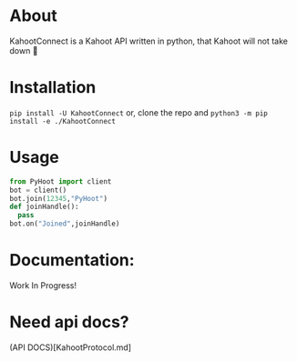 # About
KahootConnect is a Kahoot API written in python, that Kahoot will not take down 🤡

# Installation

`pip install -U KahootConnect`
or, clone the repo and
`python3 -m pip install -e ./KahootConnect`

# Usage

```py
from PyHoot import client
bot = client()
bot.join(12345,"PyHoot")
def joinHandle():
  pass
bot.on("Joined",joinHandle)
```

# Documentation:
Work In Progress!

# Need api docs?
  (API DOCS)[KahootProtocol.md]
